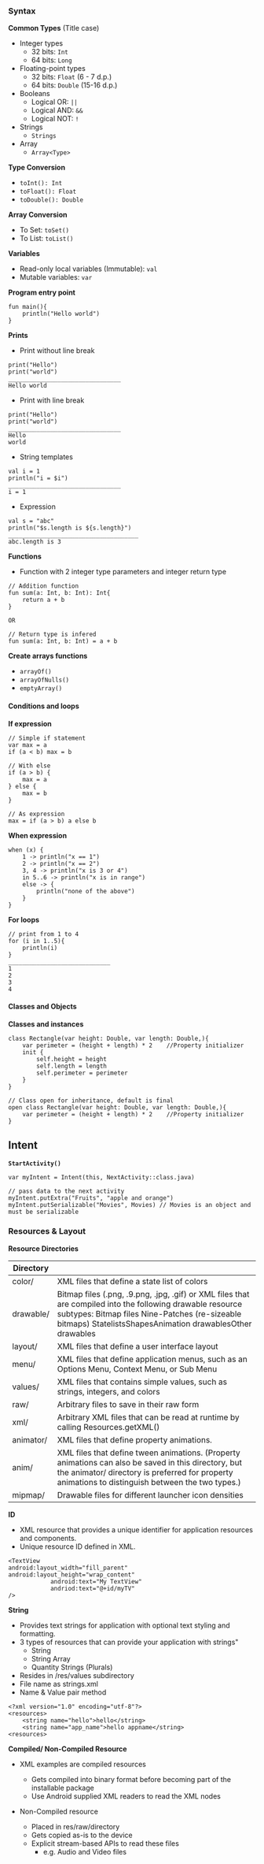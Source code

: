 ### Syntax
**Common Types** (Title case)
- Integer types
	- 32 bits: `Int`
	- 64 bits: `Long`
- Floating-point types
	- 32 bits: `Float` (6 - 7 d.p.)
	- 64 bits: `Double` (15-16 d.p.)
- Booleans
	- Logical OR: `||`
	- Logical AND: `&&`
	- Logical NOT: `!`
- Strings
	- `Strings`
- Array
	- `Array<Type>`

**Type Conversion**
- `toInt(): Int`
- `toFloat(): Float`
- `toDouble(): Double`

**Array Conversion**
- To Set: `toSet()`
- To List: `toList()`


**Variables**
- Read-only local variables (Immutable): `val`
- Mutable variables: `var`


**Program entry point**
```
fun main(){
	println("Hello world")
}
```


**Prints**
- Print without line break
```
print("Hello")
print("world")
________________________________
Hello world
```

- Print with line break
```
print("Hello")
print("world")
________________________________
Hello 
world
```

- String templates
```
val i = 1
println("i = $i")
________________________________
i = 1
```

- Expression
```
val s = "abc"
println("$s.length is ${s.length}")
_____________________________________
abc.length is 3
```


**Functions**
- Function with 2 integer type parameters and integer return type
```
// Addition function
fun sum(a: Int, b: Int): Int{
	return a + b
}

OR

// Return type is infered
fun sum(a: Int, b: Int) = a + b
```

**Create arrays functions**
- `arrayOf()`
- `arrayOfNulls()`
- `emptyArray()`


#### Conditions and loops
**If expression**
```
// Simple if statement
var max = a
if (a < b) max = b

// With else
if (a > b) {
	max = a
} else {
	max = b
}

// As expression
max = if (a > b) a else b
```

**When expression**
```
when (x) {
	1 -> println("x == 1")
	2 -> println("x == 2")
	3, 4 -> println("x is 3 or 4")
	in 5..6 -> println("x is in range")
	else -> {
		println("none of the above")
	}
}
```

**For loops**
```
// print from 1 to 4
for (i in 1..5){
	println(i)
}
_____________________________
1
2
3
4
```


#### Classes and Objects
**Classes and instances**
```
class Rectangle(var height: Double, var length: Double,){
	var perimeter = (height + length) * 2    //Property initializer
	init {
		self.height = height
		self.length = length
		self.perimeter = perimeter
	}
}

// Class open for inheritance, default is final
open class Rectangle(var height: Double, var length: Double,){
	var perimeter = (height + length) * 2    //Property initializer
}
```


## Intent
**`StartActivity()`**
```
var myIntent = Intent(this, NextActivity::class.java)

// pass data to the next activity
myIntent.putExtra("Fruits", "apple and orange")
myIntent.putSerializable("Movies", Movies) // Movies is an object and must be serializable
```


### Resources & Layout
**Resource Directories**

|Directory| |
|-------|----|
|color/|XML files that define a state list of colors|
|drawable/|Bitmap files (.png, .9.png, .jpg, .gif) or XML files that are compiled into the following drawable resource subtypes: Bitmap files Nine-Patches (re-sizeable bitmaps) StatelistsShapesAnimation drawablesOther drawables|
|layout/|XML files that define a user interface layout|
|menu/|XML files that define application menus, such as an Options Menu, Context Menu, or Sub Menu|
|values/|XML files that contains simple values, such as strings, integers, and colors|
|raw/|Arbitrary files to save in their raw form|
|xml/|Arbitrary XML files that can be read at runtime by calling Resources.getXML()|
|animator/| XML files that define property animations.  
|anim/| XML files that define tween animations. (Property animations can also be saved in this directory, but the animator/ directory is preferred for property animations to distinguish between the two types.)| 
|mipmap/| Drawable files for different launcher icon densities|


**ID**
- XML resource that provides a unique identifier for application resources and components.
- Unique resource ID defined in XML.
```
<TextView
android:layout_width="fill_parent"
android:layout_height="wrap_content"
			android:text="My TextView"
			andriod:text="@+id/myTV"
/>
```

**String**
- Provides text strings for application with optional text styling and formatting.
- 3 types of resources that can provide your application with strings"
	- String
	- String Array
	- Quantity Strings (Plurals)
- Resides in /res/values subdirectory
- File name as strings.xml
- Name & Value pair method
```
<?xml version="1.0" encoding="utf-8"?>
<resources>
	<string name="hello">hello</string>
	<string name="app_name">hello appname</string>
<resources>
```

**Compiled/ Non-Compiled Resource**
- XML examples are compiled resources
	- Gets compiled into binary format before becoming part of the installable package
	- Use Android supplied XML readers to read the XML nodes

- Non-Compiled resource
	- Placed in res/raw/directory
	- Gets copied as-is to the device
	- Explicit stream-based APIs to read these files
		- e.g. Audio and Video files

